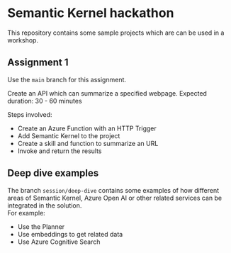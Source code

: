 # Semantic Kernel hackathon

This repository contains some sample projects which are can be used in a workshop.

## Assignment 1

Use the `main` branch for this assignment.

Create an API which can summarize a specified webpage.
Expected duration: 30 - 60 minutes

Steps involved:

- Create an Azure Function with an HTTP Trigger
- Add Semantic Kernel to the project
- Create a skill and function to summarize an URL
- Invoke and return the results

## Deep dive examples

The branch `session/deep-dive` contains some examples of how different areas of Semantic Kernel, Azure Open AI or other related services can be integrated in the solution.  
For example:

- Use the Planner
- Use embeddings to get related data
- Use Azure Cognitive Search

